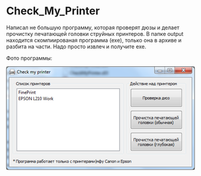 # Check_My_Printer

Написал не большую программу, которая проверят дюзы и делает прочистку печатающей головки струйных принтеров.
В папке output находится скомпиированая программа (exe), только она в архиве и разбита на части. Надо просто извлеч и получите exe.

Фото программы:

<img src="https://raw.githubusercontent.com/Galavarez/Check_My_Printer/master/img/foto_progi.png"/>
